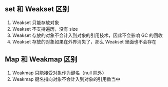 ## set 和 Weakset 区别
1. Weakset 只能存放对象
2. Weakset 不支持遍历，没有 size
3. Weakset 存放的对象不会计入到对象的引用技术，因此不会影响 GC 的回收
4. Weakset 存放的对象如果在外界消失了，那么 Weakset 里面也不会存在

## Map 和 Weakmap 区别
1. Weakmap 只能接受对象作为键名（null 除外）
2. Weakmap 键名指向对象不会计入到对象的引用数当中
